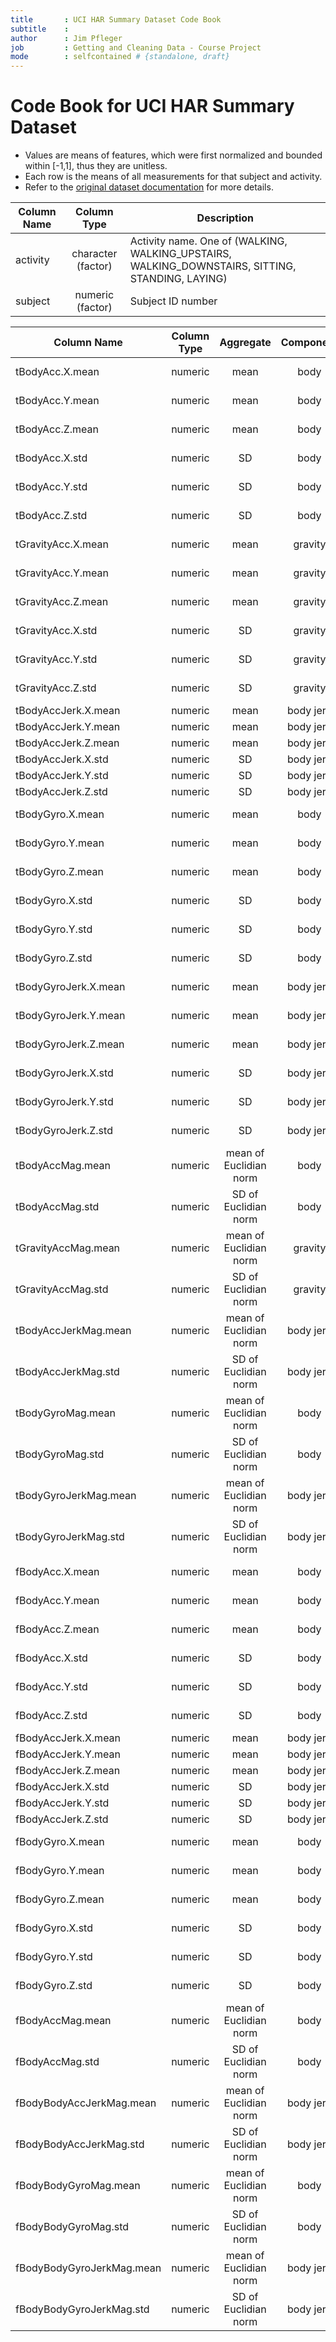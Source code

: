 ```yaml
---
title       : UCI HAR Summary Dataset Code Book
subtitle    : 
author      : Jim Pfleger 
job         : Getting and Cleaning Data - Course Project
mode        : selfcontained # {standalone, draft}
---
```


# Code Book for UCI HAR Summary Dataset

- Values are means of features, which were first normalized and bounded within [-1,1], thus they are unitless.
- Each row is the means of all measurements for that subject and activity.
- Refer to the [original dataset documentation](https://archive.ics.uci.edu/ml/datasets/Human+Activity+Recognition+Using+Smartphones) for more details.

Column Name | Column Type | Description
------------|:-----------:|------------
activity | character (factor) | Activity name. One of (WALKING, WALKING\_UPSTAIRS, WALKING\_DOWNSTAIRS, SITTING, STANDING, LAYING)
subject | numeric (factor) | Subject ID number

Column Name | Column Type | Aggregate | Component | Meas. type | Axis | Domain
------------|:-----------:|:---------:|:---------:|:----------:|:----:|:------:
tBodyAcc.X.mean | numeric | mean | body | linear acceleration | X | time
tBodyAcc.Y.mean | numeric | mean | body | linear acceleration | Y | time
tBodyAcc.Z.mean | numeric | mean | body | linear acceleration | Z | time
tBodyAcc.X.std | numeric | SD | body | linear acceleration | X | time
tBodyAcc.Y.std | numeric | SD | body | linear acceleration | Y | time
tBodyAcc.Z.std | numeric | SD | body | linear acceleration | Z | time
tGravityAcc.X.mean | numeric | mean | gravity | linear acceleration | X | time
tGravityAcc.Y.mean | numeric | mean | gravity | linear acceleration | Y | time
tGravityAcc.Z.mean | numeric | mean | gravity | linear acceleration | Z | time
tGravityAcc.X.std | numeric | SD | gravity | linear acceleration | X | time
tGravityAcc.Y.std | numeric | SD | gravity | linear acceleration | Y | time
tGravityAcc.Z.std | numeric | SD | gravity | linear acceleration | Z | time
tBodyAccJerk.X.mean | numeric | mean | body jerk | acceleration | X | time 
tBodyAccJerk.Y.mean | numeric | mean | body jerk | acceleration | Y | time
tBodyAccJerk.Z.mean | numeric | mean | body jerk | acceleration | Z | time
tBodyAccJerk.X.std | numeric | SD | body jerk | acceleration | X | time
tBodyAccJerk.Y.std | numeric | SD | body jerk | acceleration | Y | time
tBodyAccJerk.Z.std | numeric | SD | body jerk | acceleration | Z | time
tBodyGyro.X.mean | numeric | mean | body | angular velocity | X | time
tBodyGyro.Y.mean | numeric | mean | body | angular velocity | Y | time
tBodyGyro.Z.mean | numeric | mean | body | angular velocity | Z | time
tBodyGyro.X.std | numeric | SD | body | angular velocity | X | time
tBodyGyro.Y.std | numeric | SD | body | angular velocity | Y | time
tBodyGyro.Z.std | numeric | SD | body | angular velocity | Z | time
tBodyGyroJerk.X.mean | numeric | mean | body jerk | angular velocity | X | time
tBodyGyroJerk.Y.mean | numeric | mean | body jerk | angular velocity | Y | time
tBodyGyroJerk.Z.mean | numeric | mean | body jerk | angular velocity | Z | time
tBodyGyroJerk.X.std | numeric | SD | body jerk | angular velocity | X | time
tBodyGyroJerk.Y.std | numeric | SD | body jerk | angular velocity | X | time
tBodyGyroJerk.Z.std | numeric | SD | body jerk | angular velocity | X | time
tBodyAccMag.mean | numeric | mean of Euclidian norm | body | linear acceleration | N/A | time
tBodyAccMag.std | numeric | SD of Euclidian norm | body | linear acceleration | N/A | time
tGravityAccMag.mean | numeric | mean of Euclidian norm | gravity | linear acceleration | N/A | time
tGravityAccMag.std | numeric | SD of Euclidian norm | gravity | linear acceleration | N/A | time
tBodyAccJerkMag.mean | numeric | mean of Euclidian norm | body jerk | linear acceleration | N/A | time
tBodyAccJerkMag.std | numeric | SD of Euclidian norm | body jerk | linear acceleration | N/A | time
tBodyGyroMag.mean | numeric | mean of Euclidian norm | body | angular velocity | N/A | time 
tBodyGyroMag.std | numeric | SD of Euclidian norm | body | angular velocity | N/A | time 
tBodyGyroJerkMag.mean | numeric | mean of Euclidian norm | body jerk | angular velocity | N/A | time 
tBodyGyroJerkMag.std | numeric | SD of Euclidian norm | body jerk | angular velocity | N/A | time 
fBodyAcc.X.mean | numeric | mean | body | linear acceleration | X | frequency
fBodyAcc.Y.mean | numeric | mean | body | linear acceleration | Y | frequency
fBodyAcc.Z.mean | numeric | mean | body | linear acceleration | Z | frequency
fBodyAcc.X.std | numeric | SD | body | linear acceleration | X | frequency
fBodyAcc.Y.std | numeric | SD | body | linear acceleration | Y | frequency
fBodyAcc.Z.std | numeric | SD | body | linear acceleration | Z | frequency
fBodyAccJerk.X.mean | numeric | mean | body jerk | acceleration | X | frequency 
fBodyAccJerk.Y.mean | numeric | mean | body jerk | acceleration | Y | frequency
fBodyAccJerk.Z.mean | numeric | mean | body jerk | acceleration | Z | frequency
fBodyAccJerk.X.std | numeric | SD | body jerk | acceleration | X | frequency
fBodyAccJerk.Y.std | numeric | SD | body jerk | acceleration | Y | frequency
fBodyAccJerk.Z.std | numeric | SD | body jerk | acceleration | Z | frequency
fBodyGyro.X.mean | numeric | mean | body | angular velocity | X | frequency
fBodyGyro.Y.mean | numeric | mean | body | angular velocity | Y | frequency
fBodyGyro.Z.mean | numeric | mean | body | angular velocity | Z | frequency
fBodyGyro.X.std | numeric | SD | body | angular velocity | X | frequency
fBodyGyro.Y.std | numeric | SD | body | angular velocity | Y | frequency
fBodyGyro.Z.std | numeric | SD | body | angular velocity | Z | frequency
fBodyAccMag.mean | numeric | mean of Euclidian norm | body | linear acceleration | N/A | frequency
fBodyAccMag.std | numeric | SD of Euclidian norm | body | linear acceleration | N/A | frequency
fBodyBodyAccJerkMag.mean | numeric | mean of Euclidian norm | body jerk | linear acceleration | N/A | frequency
fBodyBodyAccJerkMag.std | numeric | SD of Euclidian norm | body jerk | linear acceleration | N/A | frequency
fBodyBodyGyroMag.mean | numeric | mean of Euclidian norm | body | angular velocity | N/A | frequency 
fBodyBodyGyroMag.std | numeric | SD of Euclidian norm | body | angular velocity | N/A | frequency 
fBodyBodyGyroJerkMag.mean | numeric | mean of Euclidian norm | body jerk | angular velocity | N/A | frequency 
fBodyBodyGyroJerkMag.std | numeric | SD of Euclidian norm | body jerk | angular velocity | N/A | frequency 
